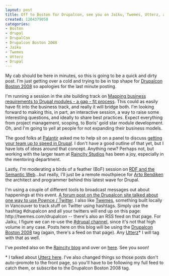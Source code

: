 ```yaml
--- 
layout: post
title: Off to Boston for Drupalcon, see you on Jaiku, Twemes, Utterz, and at my sessions
created: 1204379050
categories: 
- Boston
- drupal
- DrupalCon
- Drupalcon Boston 2008
- Jaiku
- Twemes
- Utterz
- Drupal
---
```

<p>My cab should be here in minutes, so this is going to be a quick and dirty post. I'm just getting over a cold and trying to be in top shape for <a href="http://boston2008.drupalcon.org">Drupalcon Boston 2008</a> so apologies for the last minute posting.</p>

<p>I'm running a session in the site building track on <a href="http://boston2008.drupalcon.org/session/mapping-business-requirements-drupal-modules-gap-fit-process">Mapping business requirements to Drupal modules - a gap - fit process</a>. This could as easily have fit into the business track, and really it will bridge both. I'm looking forward to making this, in part, an interactive session, a way to raise some interesting questions, and ideally to share best practices. Expect everything from project management, scoping, to Boris' gold star module development. Oh, and I'm going to yell at people for not expanding their business models.</p>

<p>The good folks at <a href="http://palantir.net">Palantir</a> asked me to help sit on a panel to discuss <a href="http://boston2008.drupalcon.org/session/tips-and-tricks-getting-your-team-speed-drupal-and-staying-there">getting your team up to speed in Drupal</a>. I don't have a good outline of that yet, but I have lots of ideas around that concept. Anything new? Perhaps not, but working with the larger team at <a href="http://www.raincitystudios.com">Raincity Studios</a> has been a joy, especially in the mentoring department.</p>

<p>Lastly, I'm moderating a birds of a feather (BoF) session on <a href="http://boston2008.drupalcon.org/session/rdf-and-semantic-web-drupal">RDF and the Semantic Web</a>...but really, I'll just be a remote mouthpiece for <a href="http://bendiken.net">Arto Bendiken</a> the architect and programmer behind this latest wave for Drupal.</p>

<p>I'm using a couple of different tools to broadcast messages out about happenings at this event. <a href="http://boston2008.drupalcon.org/helpful-info-connecting-others">A forum post on the Drupalcon site talked about one way to use Pownce / Twitter</a>. I also like <a href="http://twemes.com">Twemes</a>, something built locally in Vancouver to track stuff on Twitter using hashtags. Simply use the hashtag #drupalcon and all your twitters will end up on this page: http://twemes.com/drupalcon -- there's also an RSS feed on that page. For Jaiku, I figure we can re-use the <a href="http://jaiku.com/channel/Drupal">#drupal channel</a>, since it's not that high volume in any case. Posts here on this blog will be using the <a href="http://bmannconsulting.com/tags/drupalcon-boston-2008">Drupalcon Boston 2008</a> tag (again, there's a feed on that page). Any <a href="http://utterz.com">Utterz</a>* I will tag with that as well.</p>

<p>I've posted also on the <a href="http://www.raincitystudios.com/blogs-and-pods/boris-mann/boston-drupalcon-bound">Raincity blog</a> and over on <a href="http://blog.bootuplabs.com/2008/03/01/heading-to-boston-for-drupalcon/" title="Bootup Labs is a Vancouver-based startup incubator">here</a>. See you soon!</p>
<!--break-->
<p>* I talked about <a href="http://bmannconsulting.com/blog/bmann/i-utterz">Utterz here</a>. I've also changed things so those posts don't auto-promote to the front page, so you'll have to be following my full feed to catch them, or subscribe to the Drupalcon Boston 2008 tag.</p>
